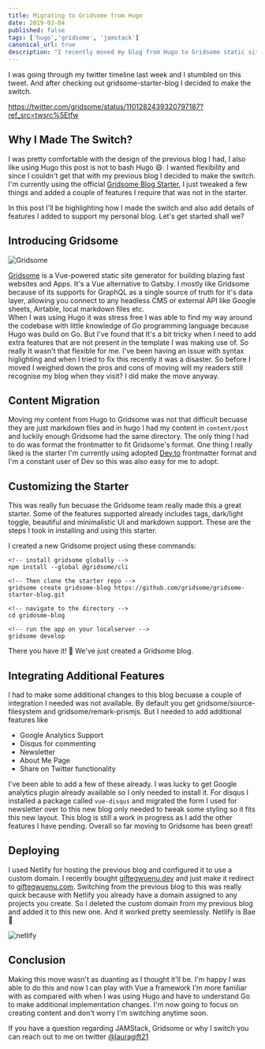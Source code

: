 ```yaml
---
title: Migrating to Gridsome from Hugo
date: 2019-03-04
published: false
tags: ['hugo','gridsome', 'jamstack']
canonical_url: true
description: "I recently moved my blog from Hugo to Gridsome static site generator. It's great to adopt change I did because I wanted a more flexible solution and Gridsome offers that and more."
---
```


I was going through my twitter timeline last week and I stumbled on this tweet. And after checking out gridsome-starter-blog I decided to make the switch.

https://twitter.com/gridsome/status/1101282439320797187?ref_src=twsrc%5Etfw

## Why I Made The Switch?
I was pretty comfortable with the design of the previous blog I had, I also like using Hugo this post is not to bash Hugo 😄. I wanted flexibility and since I couldn't get that with my previous blog I decided to make the switch. I'm currently using the official [Gridsome Blog Starter](https://github.com/gridsome/gridsome-starter-blog), I just tweaked a few things and added a couple of features I require that was not in the starter.

In this post I'll be highlighting how I made the switch and also add details of features I added to support my personal blog. Let's get started shall we?

## Introducing Gridsome

![Gridsome](https://d2mxuefqeaa7sj.cloudfront.net/s_3D517D01AFC7E74C96BBEC559A051E8481EFE4E7CA50AF0EC2D3A5EA7519BF92_1548180739910_Screen+Shot+2019-01-22+at+7.11.51+PM.png)

[Gridsome](https://gridsome.org) is a Vue-powered static site generator for building blazing fast websites and Apps. It's a Vue alternative to Gatsby. I mostly like Gridsome because of its supports for GraphQL as a single source of truth for it's data layer, allowing you connect to any headless CMS or external API like Google sheets, Airtable, local markdown files etc.  
When I was using Hugo it was stress free I was able to find my way around the codebase with little knowledge of Go programming language because Hugo was build on Go. But I've found that It's a bit tricky when I need to add extra features that are not present in the template I was making use of. So really It wasn't that flexible for me. I've been having an issue with syntax higlighting and when I tried to fix this recently it was a disaster. So before I moved I weighed down the pros and cons of moving will my readers still recognise my blog when they visit?  I did make the move anyway.

## Content Migration
Moving my content from Hugo to Gridsome was not that difficult becuase they are just markdown files and in hugo I had my content in `content/post` and luckily enough Gridsome had the same directory. The only thing I had to do was format the frontmatter to fit Gridsome's format. One thing I really liked is the starter I'm currently using adopted [Dev.to](dev.to) frontmatter format and I'm a constant user of Dev so this was also easy for me to adopt.

## Customizing the Starter
This was really fun becuase the Gridsome team really made this a great starter. Some of the features supported already includes tags, dark/light toggle, beautiful and minimalistic UI and markdown support. These are the steps I took in installing and using this starter.

I created a new Gridsome project using these commands:

```
<!-- install gridsome globally -->
npm install --global @gridsome/cli

<!-- Then clone the starter repo -->
gridsome create gridsome-blog https://github.com/gridsome/gridsome-starter-blog.git

<!-- navigate to the directory -->
cd gridosme-blog

<!-- run the app on your localserver -->
gridsome develop
```
There you have it! 🎉 We've just created a Gridsome blog.


## Integrating Additional Features
I had to make some additional changes to this blog becuase a couple of integration I needed was not available. By default you get gridsome/source-filesystem and gridsome/remark-prismjs. But I needed to add additional features like 
 - Google Analytics Support
 - Disqus for commenting
 - Newsletter
 - About Me Page
 - Share on Twitter functionality


 I've been able to add a few of these already. I was lucky to get Google analytics plugin already available so I only needed to install it. For disqus I installed a package called `vue-disqus` and migrated the form I used for newsletter over to this new blog only needed to tweak some styling so it fits this new layout.  This blog is still a work in progress as I add the other features I have pending. Overall so far moving to Gridsome has been great!

## Deploying
I used Netlify for hosting the previous blog and configured it to use a custom domain. I recently bought [giftegwuenu.dev](giftegwuenu.dev) and just make it redirect to [giftegwuenu.com](giftegwuenu.com). Switching from the previous blog to this was really quick because with Netlify you already have a domain assigned to any projects you create. So I deleted the custom domain from my previous blog and added it to this new one. And it worked pretty seemlessly. Netlify is Bae 💚  

![netlify](https://paper.dropbox.com/ep/redirect/image?url=https%3A%2F%2Fd2mxuefqeaa7sj.cloudfront.net%2Fs_0359E29EF9AFDFD62C78AB13AD32DC2BCF0651A56D00A7FF5B337BAA1E7D7742_1551707469947_Screen%2BShot%2B2019-03-04%2Bat%2B2.50.52%2BPM.png&hmac=CB9d%2BCoRUgooKGKIdt%2FsDyJybccC2wXgvnqdKyrLgrc%3D&width=1490)

## Conclusion
Making this move wasn't as duanting as I thought it'll be. I'm happy I was able to do this and now I can play with Vue a framework I'm more familiar with as compared with when I was using Hugo and have to understand Go to make additional implementation changes. I'm now going to focus on creating content and don't worry I'm switching anytime soon.

If you have a question regarding JAMStack, Gridsome or why I switch you can reach out to me on twitter [@lauragift21](www.twitter.com/lauragift21)